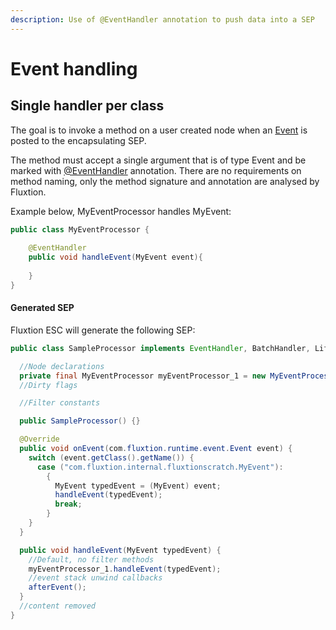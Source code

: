 ```yaml
---
description: Use of @EventHandler annotation to push data into a SEP
---
```


# Event handling

## Single handler per class

The goal is to invoke a method on a user created node when an [Event](https://github.com/v12technology/fluxtion/blob/master/api/src/main/java/com/fluxtion/runtime/event/Event.java) is posted to the encapsulating SEP. 

The method must accept a single argument that is of type Event and be marked with [@EventHandler](https://github.com/v12technology/fluxtion/blob/master/builder/src/main/java/com/fluxtion/api/annotations/EventHandler.java) annotation. There are no requirements on method naming, only the method signature and annotation are analysed by Fluxtion. 

Example below, MyEventProcessor handles MyEvent:

```java
public class MyEventProcessor {
    
    @EventHandler
    public void handleEvent(MyEvent event){
        
    }
}
```

#### Generated SEP

Fluxtion ESC will generate the following SEP:

```java
public class SampleProcessor implements EventHandler, BatchHandler, Lifecycle {

  //Node declarations
  private final MyEventProcessor myEventProcessor_1 = new MyEventProcessor();
  //Dirty flags

  //Filter constants

  public SampleProcessor() {}

  @Override
  public void onEvent(com.fluxtion.runtime.event.Event event) {
    switch (event.getClass().getName()) {
      case ("com.fluxtion.internal.fluxtionscratch.MyEvent"):
        {
          MyEvent typedEvent = (MyEvent) event;
          handleEvent(typedEvent);
          break;
        }
    }
  }

  public void handleEvent(MyEvent typedEvent) {
    //Default, no filter methods
    myEventProcessor_1.handleEvent(typedEvent);
    //event stack unwind callbacks
    afterEvent();
  }
  //content removed
}
```


